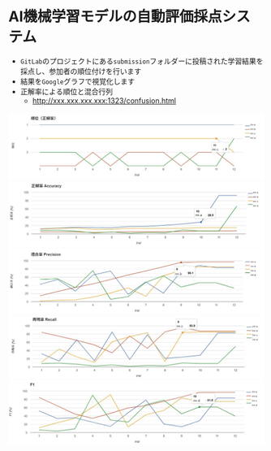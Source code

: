 # AI機械学習モデルの自動評価採点システム

- `GitLab`のプロジェクトにある`submission`フォルダーに投稿された学習結果を採点し、参加者の順位付けを行います
- 結果を`Google`グラフで視覚化します
- 正解率による順位と混合行列
  - http://xxx.xxx.xxx.xxx:1323/confusion.html

![rank](./images/rank.jpg)
![accuracy](./images/accuracy.jpg)
![precision](./images/precision.jpg)
![recall](./images/recall.jpg)
![f1](./images/f1.jpg)

